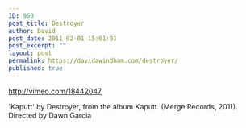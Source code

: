 ```yaml
---
ID: 950
post_title: Destroyer
author: David
post_date: 2011-02-01 15:01:01
post_excerpt: ""
layout: post
permalink: https://davidawindham.com/destroyer/
published: true
---
```

http://vimeo.com/18442047

'Kaputt' by Destroyer, from the album Kaputt. (Merge Records, 2011). Directed by Dawn Garcia